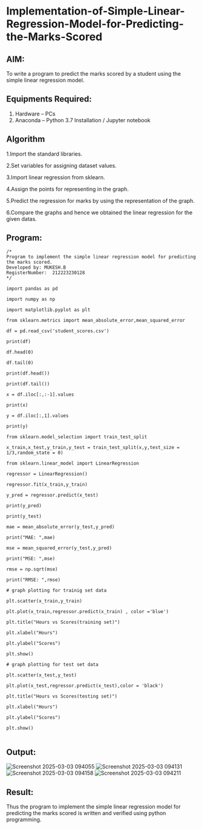 # Implementation-of-Simple-Linear-Regression-Model-for-Predicting-the-Marks-Scored

## AIM:
To write a program to predict the marks scored by a student using the simple linear regression model.

## Equipments Required:
1. Hardware – PCs
2. Anaconda – Python 3.7 Installation / Jupyter notebook

## Algorithm
1.Import the standard libraries.

2.Set variables for assigning dataset values.

3.Import linear regression from sklearn.

4.Assign the points for representing in the graph.

5.Predict the regression for marks by using the representation of the graph.

6.Compare the graphs and hence we obtained the linear regression for the given datas.


## Program:
```
/*
Program to implement the simple linear regression model for predicting the marks scored.
Developed by: MUKESH.B
RegisterNumber:  212223230128
*/

import pandas as pd

import numpy as np

import matplotlib.pyplot as plt

from sklearn.metrics import mean_absolute_error,mean_squared_error

df = pd.read_csv('student_scores.csv')

print(df)

df.head(0)

df.tail(0)

print(df.head())

print(df.tail())

x = df.iloc[:,:-1].values

print(x)

y = df.iloc[:,1].values

print(y)

from sklearn.model_selection import train_test_split

x_train,x_test,y_train,y_test = train_test_split(x,y,test_size = 1/3,random_state = 0)

from sklearn.linear_model import LinearRegression

regressor = LinearRegression()

regressor.fit(x_train,y_train)

y_pred = regressor.predict(x_test)

print(y_pred)

print(y_test)

mae = mean_absolute_error(y_test,y_pred)

print("MAE: ",mae)

mse = mean_squared_error(y_test,y_pred)

print("MSE: ",mse)

rmse = np.sqrt(mse)

print("RMSE: ",rmse)

# graph plotting for trainig set data

plt.scatter(x_train,y_train)

plt.plot(x_train,regressor.predict(x_train) , color ='blue')

plt.title("Hours vs Scores(training set)")

plt.xlabel("Hours")

plt.ylabel("Scores")

plt.show()

# graph plotting for test set data

plt.scatter(x_test,y_test)

plt.plot(x_test,regressor.predict(x_test),color = 'black')

plt.title("Hours vs Scores(testing set)")

plt.xlabel("Hours")

plt.ylabel("Scores")

plt.show()


```
## Output:
![Screenshot 2025-03-03 094055](https://github.com/user-attachments/assets/a3572c73-de53-4c5a-a60b-ea7b59b4ee2c)
![Screenshot 2025-03-03 094131](https://github.com/user-attachments/assets/33bfbe24-61ac-4de6-a0d6-6caee3c8e489)
![Screenshot 2025-03-03 094158](https://github.com/user-attachments/assets/06b9297d-2456-41d4-b52a-8f1fe2b28aa0)
![Screenshot 2025-03-03 094211](https://github.com/user-attachments/assets/9708309d-a0ec-40cb-a4e3-28be99e10701)



## Result:
Thus the program to implement the simple linear regression model for predicting the marks scored is written and verified using python programming.
